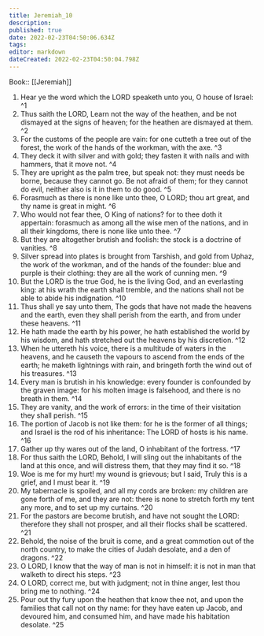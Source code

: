 ```yaml
---
title: Jeremiah_10
description: 
published: true
date: 2022-02-23T04:50:06.634Z
tags: 
editor: markdown
dateCreated: 2022-02-23T04:50:04.798Z
---
```


 Book:: [[Jeremiah]]
 1. Hear ye the word which the LORD speaketh unto you, O house of Israel: ^1
 2. Thus saith the LORD, Learn not the way of the heathen, and be not dismayed at the signs of heaven; for the heathen are dismayed at them. ^2
 3. For the customs of the people are vain: for one cutteth a tree out of the forest, the work of the hands of the workman, with the axe. ^3
 4. They deck it with silver and with gold; they fasten it with nails and with hammers, that it move not. ^4
 5. They are upright as the palm tree, but speak not: they must needs be borne, because they cannot go. Be not afraid of them; for they cannot do evil, neither also is it in them to do good. ^5
 6. Forasmuch as there is none like unto thee, O LORD; thou art great, and thy name is great in might. ^6
 7. Who would not fear thee, O King of nations? for to thee doth it appertain: forasmuch as among all the wise men of the nations, and in all their kingdoms, there is none like unto thee. ^7
 8. But they are altogether brutish and foolish: the stock is a doctrine of vanities. ^8
 9. Silver spread into plates is brought from Tarshish, and gold from Uphaz, the work of the workman, and of the hands of the founder: blue and purple is their clothing: they are all the work of cunning men. ^9
 10. But the LORD is the true God, he is the living God, and an everlasting king: at his wrath the earth shall tremble, and the nations shall not be able to abide his indignation. ^10
 11. Thus shall ye say unto them, The gods that have not made the heavens and the earth, even they shall perish from the earth, and from under these heavens. ^11
 12. He hath made the earth by his power, he hath established the world by his wisdom, and hath stretched out the heavens by his discretion. ^12
 13. When he uttereth his voice, there is a multitude of waters in the heavens, and he causeth the vapours to ascend from the ends of the earth; he maketh lightnings with rain, and bringeth forth the wind out of his treasures. ^13
 14. Every man is brutish in his knowledge: every founder is confounded by the graven image: for his molten image is falsehood, and there is no breath in them. ^14
 15. They are vanity, and the work of errors: in the time of their visitation they shall perish. ^15
 16. The portion of Jacob is not like them: for he is the former of all things; and Israel is the rod of his inheritance: The LORD of hosts is his name. ^16
 17. Gather up thy wares out of the land, O inhabitant of the fortress. ^17
 18. For thus saith the LORD, Behold, I will sling out the inhabitants of the land at this once, and will distress them, that they may find it so. ^18
 19. Woe is me for my hurt! my wound is grievous; but I said, Truly this is a grief, and I must bear it. ^19
 20. My tabernacle is spoiled, and all my cords are broken: my children are gone forth of me, and they are not: there is none to stretch forth my tent any more, and to set up my curtains. ^20
 21. For the pastors are become brutish, and have not sought the LORD: therefore they shall not prosper, and all their flocks shall be scattered. ^21
 22. Behold, the noise of the bruit is come, and a great commotion out of the north country, to make the cities of Judah desolate, and a den of dragons. ^22
 23. O LORD, I know that the way of man is not in himself: it is not in man that walketh to direct his steps. ^23
 24. O LORD, correct me, but with judgment; not in thine anger, lest thou bring me to nothing. ^24
 25. Pour out thy fury upon the heathen that know thee not, and upon the families that call not on thy name: for they have eaten up Jacob, and devoured him, and consumed him, and have made his habitation desolate. ^25
